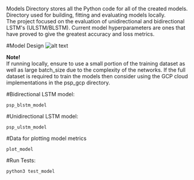 Models Directory stores all the Python code for all of the created models.
Directory used for building, fitting and evaluating models locally.
<br>
The project focused on the evaluation of unidirectional and bidirectional LSTM's (ULSTM/BLSTM).
Current model hyperparameters are ones that have proved to give the greatest accuracy and loss metrics.

#Model Design
![alt text](https://github.com/amckenna41/protein_structure_prediction_DeepLearning/blob/master/images/model_design.png?raw=true)

**Note!** <br>
If running locally, ensure to use a small portion of the training dataset as well as large batch_size due to the complexity of the networks. If the full dataset is required to train the models then consider using the GCP cloud implementations in the psp_gcp directory.

#Bidirectional LSTM model:

```
psp_blstm_model
```

#Unidirectional LSTM model:

```
psp_ulstm_model
```

#Data for plotting model metrics

```
plot_model
```

#Run Tests: <br>

```
python3 test_model
```
